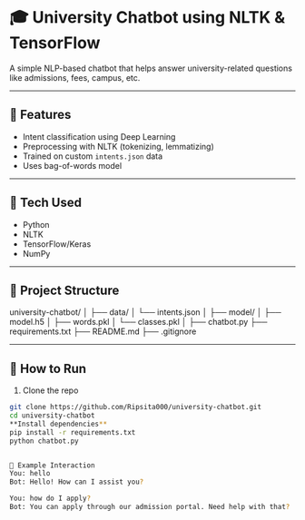 # 🎓 University Chatbot using NLTK & TensorFlow

A simple NLP-based chatbot that helps answer university-related questions like admissions, fees, campus, etc.

---

## 🔧 Features

- Intent classification using Deep Learning
- Preprocessing with NLTK (tokenizing, lemmatizing)
- Trained on custom `intents.json` data
- Uses bag-of-words model

---

## 🧠 Tech Used

- Python
- NLTK
- TensorFlow/Keras
- NumPy

---

## 📂 Project Structure

university-chatbot/ │ ├── data/ │ └── intents.json │ ├── model/ │ ├── model.h5 │ ├── words.pkl │ └── classes.pkl │ ├── chatbot.py ├── requirements.txt ├── README.md ├── .gitignore

---

## 🚀 How to Run

1. Clone the repo  
```bash
git clone https://github.com/Ripsita000/university-chatbot.git
cd university-chatbot
**Install dependencies**
pip install -r requirements.txt
python chatbot.py


💬 Example Interaction
You: hello
Bot: Hello! How can I assist you?

You: how do I apply?
Bot: You can apply through our admission portal. Need help with that?


